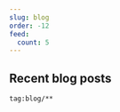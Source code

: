 ```yaml
---
slug: blog
order: -12
feed:
  count: 5
---
```


## Recent blog posts

```query {.timeline}
tag:blog/**
```
